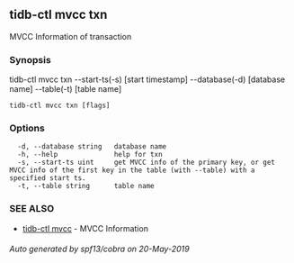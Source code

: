 ## tidb-ctl mvcc txn

MVCC Information of transaction

### Synopsis


tidb-ctl mvcc txn --start-ts(-s) [start timestamp] --database(-d) [database name] --table(-t) [table name]

```
tidb-ctl mvcc txn [flags]
```

### Options

```
  -d, --database string   database name
  -h, --help              help for txn
  -s, --start-ts uint     get MVCC info of the primary key, or get MVCC info of the first key in the table (with --table) with a specified start ts.
  -t, --table string      table name
```

### SEE ALSO
* [tidb-ctl mvcc](tidb-ctl_mvcc.md)	 - MVCC Information

###### Auto generated by spf13/cobra on 20-May-2019
